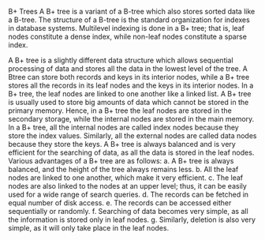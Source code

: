 B+ Trees
A B+ tree is a variant of a B-tree which also stores sorted data like a
B-tree. The structure of a B-tree is the standard organization for indexes in
database systems. Multilevel indexing is done in a B+ tree; that is, leaf nodes
constitute a dense index, while non-leaf nodes constitute a sparse index.

A B+ tree is a slightly different data structure which allows sequential processing of data and stores all the data in the lowest level of the tree. A Btree can store both records and keys in its interior nodes, while a B+ tree
stores all the records in its leaf nodes and the keys in its interior nodes. In
a B+ tree, the leaf nodes are linked to one another like a linked list. A B+
tree is usually used to store big amounts of data which cannot be stored in
the primary memory. Hence, in a B+ tree the leaf nodes are stored in the
secondary storage, while the internal nodes are stored in the main memory.
In a B+ tree, all the internal nodes are called index nodes because they
store the index values. Similarly, all the external nodes are called data nodes
because they store the keys. A B+ tree is always balanced and is very efficient for the searching of data, as all the data is stored in the leaf nodes.
Various advantages of a B+ tree are as follows:
a. A B+ tree is always balanced, and the height of the tree always remains
less.
b. All the leaf nodes are linked to one another, which make it very efficient.
c. The leaf nodes are also linked to the nodes at an upper level; thus, it can
be easily used for a wide range of search queries.
d. The records can be fetched in equal number of disk access.
e. The records can be accessed either sequentially or randomly.
f. Searching of data becomes very simple, as all the information is stored
only in leaf nodes.
g. Similarly, deletion is also very simple, as it will only take place in the leaf nodes.
